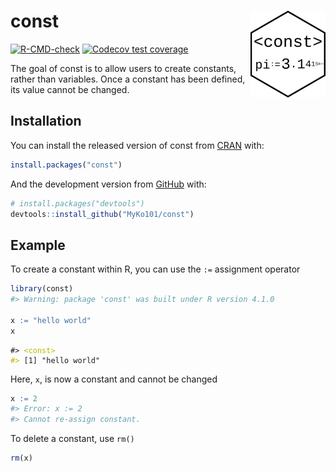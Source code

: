 
<!-- README.md is generated from README.Rmd. Please edit that file -->

# const <a href='https://www.michaelbarrowman.co.uk/const/'><img src='man/figures/logo.png' align="right" height="139" /></a>

<!-- badges: start -->

[![R-CMD-check](https://github.com/MyKo101/const/workflows/R-CMD-check/badge.svg)](https://github.com/MyKo101/const/actions)
[![Codecov test
coverage](https://codecov.io/gh/MyKo101/const/branch/master/graph/badge.svg)](https://codecov.io/gh/MyKo101/const?branch=master)
<!-- badges: end -->

The goal of const is to allow users to create constants, rather than
variables. Once a constant has been defined, its value cannot be
changed.

<STYLE type='text/css' scoped>
PRE.fansi SPAN {padding-top: .25em; padding-bottom: .25em};
</STYLE>

## Installation

You can install the released version of const from
[CRAN](https://CRAN.R-project.org) with:

``` r
install.packages("const")
```

And the development version from [GitHub](https://github.com/) with:

``` r
# install.packages("devtools")
devtools::install_github("MyKo101/const")
```

## Example

To create a constant within R, you can use the `:=` assignment operator

``` r
library(const)
#> Warning: package 'const' was built under R version 4.1.0

x := "hello world"
x
```

<PRE class="fansi fansi-output"><CODE>#&gt; <span style='color: #BBBB00;'>&lt;const&gt;
#&gt; </span><span>[1] "hello world"
</span></CODE></PRE>

Here, `x`, is now a constant and cannot be changed

``` r
x := 2
#> Error: x := 2
#> Cannot re-assign constant.
```

To delete a constant, use `rm()`

``` r
rm(x)
```
